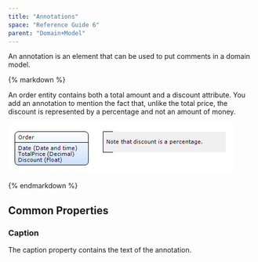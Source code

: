 ```yaml
---
title: "Annotations"
space: "Reference Guide 6"
parent: "Domain+Model"
---
```



An annotation is an element that can be used to put comments in a domain model.

<div class="alert alert-info">{% markdown %}

An order entity contains both a total amount and a discount attribute. You add an annotation to mention the fact that, unlike the total price, the discount is represented by a percentage and not an amount of money.

![](attachments/16713934/16844036.png)

{% endmarkdown %}</div>

## Common Properties

### Caption

The caption property contains the text of the annotation.
